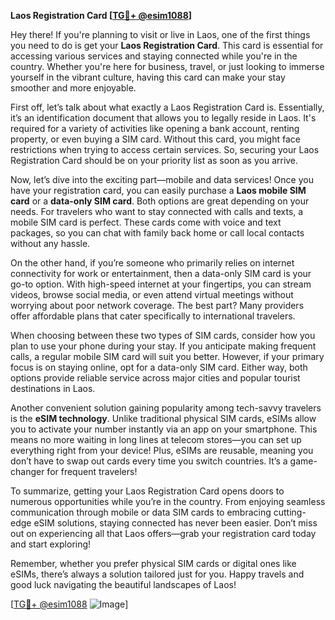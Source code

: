 **Laos Registration Card [[TG💪+ @esim1088](https://t.me/s/esim1088)]**

Hey there! If you're planning to visit or live in Laos, one of the first things you need to do is get your **Laos Registration Card**. This card is essential for accessing various services and staying connected while you're in the country. Whether you're here for business, travel, or just looking to immerse yourself in the vibrant culture, having this card can make your stay smoother and more enjoyable.

First off, let’s talk about what exactly a Laos Registration Card is. Essentially, it’s an identification document that allows you to legally reside in Laos. It's required for a variety of activities like opening a bank account, renting property, or even buying a SIM card. Without this card, you might face restrictions when trying to access certain services. So, securing your Laos Registration Card should be on your priority list as soon as you arrive.

Now, let’s dive into the exciting part—mobile and data services! Once you have your registration card, you can easily purchase a **Laos mobile SIM card** or a **data-only SIM card**. Both options are great depending on your needs. For travelers who want to stay connected with calls and texts, a mobile SIM card is perfect. These cards come with voice and text packages, so you can chat with family back home or call local contacts without any hassle.

On the other hand, if you’re someone who primarily relies on internet connectivity for work or entertainment, then a data-only SIM card is your go-to option. With high-speed internet at your fingertips, you can stream videos, browse social media, or even attend virtual meetings without worrying about poor network coverage. The best part? Many providers offer affordable plans that cater specifically to international travelers.

When choosing between these two types of SIM cards, consider how you plan to use your phone during your stay. If you anticipate making frequent calls, a regular mobile SIM card will suit you better. However, if your primary focus is on staying online, opt for a data-only SIM card. Either way, both options provide reliable service across major cities and popular tourist destinations in Laos.

Another convenient solution gaining popularity among tech-savvy travelers is the **eSIM technology**. Unlike traditional physical SIM cards, eSIMs allow you to activate your number instantly via an app on your smartphone. This means no more waiting in long lines at telecom stores—you can set up everything right from your device! Plus, eSIMs are reusable, meaning you don’t have to swap out cards every time you switch countries. It’s a game-changer for frequent travelers!

To summarize, getting your Laos Registration Card opens doors to numerous opportunities while you’re in the country. From enjoying seamless communication through mobile or data SIM cards to embracing cutting-edge eSIM solutions, staying connected has never been easier. Don’t miss out on experiencing all that Laos offers—grab your registration card today and start exploring!

Remember, whether you prefer physical SIM cards or digital ones like eSIMs, there’s always a solution tailored just for you. Happy travels and good luck navigating the beautiful landscapes of Laos!

[[TG💪+ @esim1088](https://t.me/s/esim1088) ![Image](https://i.postimg.cc/Y0z9fWf4/image.png)]